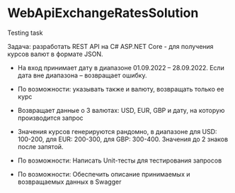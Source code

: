 # WebApiExchangeRatesSolution
 Testing task

Задача: разработать REST API на C# ASP.NET Core - для получения курсов валют в формате JSON.

- На вход принимает дату в диапазоне 01.09.2022 – 28.09.2022. Если дата вне диапазона – возвращает ошибку.

- По возможности: указывать также и валюту, возвращать только ее курс

- Возвращает данные о 3 валютах: USD, EUR, GBP и дату, на которую производится запрос

- Значения курсов генерируются рандомно, в диапазоне для USD: 100-200, для EUR: 200-300, для GBP: 300-400. Значения до 2 знаков после запятой.

- По возможности: Написать Unit-тесты для тестирования запросов

- По возможности: Обеспечить описание принимаемых и возвращаемых данных в Swagger